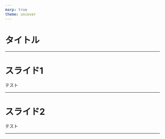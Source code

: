 ```yaml
---
marp: true
theme: uncover
---
```

<!--
_backgroundColor: black
_color: white
-->

# タイトル

---
<!--
_backgroundColor: orange
paginate: true
-->

# スライド1

テスト

---
<!--
_backgroundColor: white
-->

# スライド2

テスト

--- 
